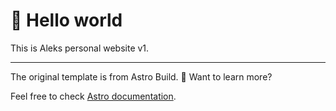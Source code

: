 # 👋 Hello world
This is Aleks personal website v1. 

------------

The original template is from Astro Build. 
👀 Want to learn more?

Feel free to check [Astro documentation](https://docs.astro.build).
